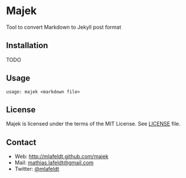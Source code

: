 Majek
=====

Tool to convert Markdown to Jekyll post format


Installation
------------

TODO


Usage
-----

    usage: majek <markdown file>


License
-------

Majek is licensed under the terms of the MIT License. See [LICENSE] file.


Contact
-------

* Web: <http://mlafeldt.github.com/majek>
* Mail: <mathias.lafeldt@gmail.com>
* Twitter: [@mlafeldt](https://twitter.com/mlafeldt)


[LICENSE]: https://github.com/mlafeldt/majek/blob/master/LICENSE
